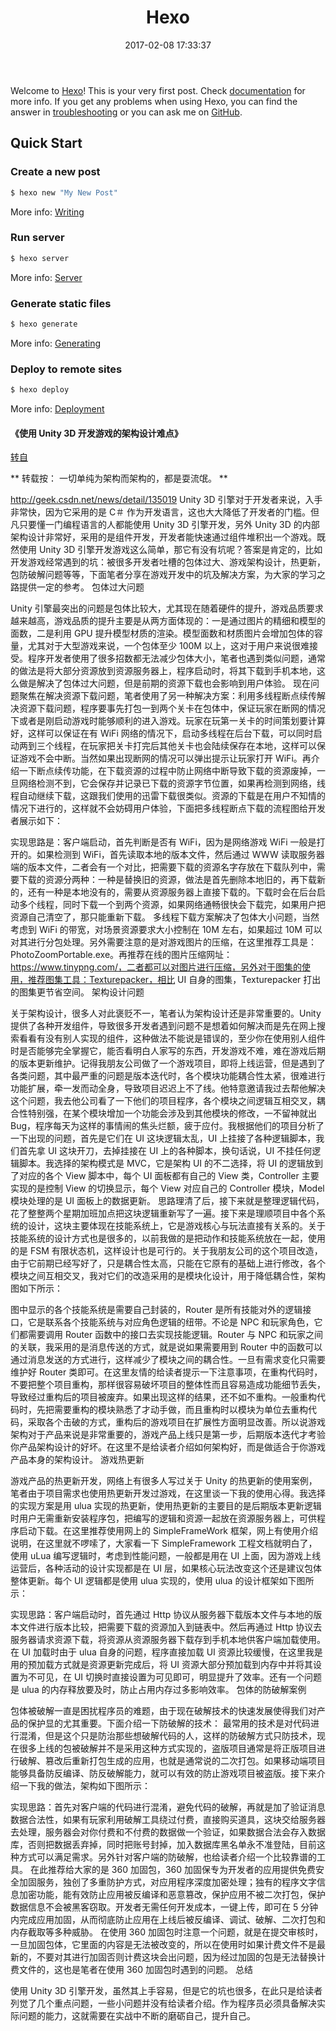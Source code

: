 ﻿---
title: Hexo
date: 2017-02-08 17:33:37
---
Welcome to [Hexo](https://hexo.io/)! This is your very first post. Check [documentation](https://hexo.io/docs/) for more info. If you get any problems when using Hexo, you can find the answer in [troubleshooting](https://hexo.io/docs/troubleshooting.html) or you can ask me on [GitHub](https://github.com/hexojs/hexo/issues).

## Quick Start

### Create a new post

``` bash
$ hexo new "My New Post"
```

More info: [Writing](https://hexo.io/docs/writing.html)

### Run server

``` bash
$ hexo server
```

More info: [Server](https://hexo.io/docs/server.html)

### Generate static files

``` bash
$ hexo generate
```

More info: [Generating](https://hexo.io/docs/generating.html)

### Deploy to remote sites

``` bash
$ hexo deploy
```

More info: [Deployment](https://hexo.io/docs/deployment.html)

<!--more-->

#### 《使用 Unity 3D 开发游戏的架构设计难点》
[转自](http://blog.csdn.net/onafioo/article/details/54629619)

**
转载按：
一切单纯为架构而架构的，都是耍流氓。
**

http://geek.csdn.net/news/detail/135019
Unity 3D 引擎对于开发者来说，入手非常快，因为它采用的是 C＃ 作为开发语言，这也大大降低了开发者的门槛。但凡只要懂一门编程语言的人都能使用 Unity 3D 引擎开发，另外 Unity 3D 的内部架构设计非常好，采用的是组件开发，开发者能快速通过组件堆积出一个游戏。既然使用 Unity 3D 引擎开发游戏这么简单，那它有没有坑呢？答案是肯定的，比如开发游戏经常遇到的坑：被很多开发者吐槽的包体过大、游戏架构设计，热更新，包防破解问题等等，下面笔者分享在游戏开发中的坑及解决方案，为大家的学习之路提供一定的参考。
包体过大问题

Unity 引擎最突出的问题是包体比较大，尤其现在随着硬件的提升，游戏品质要求越来越高，游戏品质的提升主要是从两方面体现的：一是通过图片的精细和模型的面数，二是利用 GPU 提升模型材质的渲染。模型面数和材质图片会增加包体的容量，尤其对于大型游戏来说，一个包体至少 100M 以上，这对于用户来说很难接受。程序开发者使用了很多招数都无法减少包体大小，笔者也遇到类似问题，通常的做法是将大部分资源放到资源服务器上，程序启动时，将其下载到手机本地，这么做是解决了包体过大问题，但是前期的资源下载也会影响到用户体验。
现在问题聚焦在解决资源下载问题，笔者使用了另一种解决方案：利用多线程断点续传解决资源下载问题，程序要事先打包一到两个关卡在包体中，保证玩家在断网的情况下或者是刚启动游戏时能够顺利的进入游戏。玩家在玩第一关卡的时间策划要计算好，这样可以保证在有 WiFi 网络的情况下，启动多线程在后台下载，可以同时启动两到三个线程，在玩家把关卡打完后其他关卡也会陆续保存在本地，这样可以保证游戏不会中断。当然如果出现断网的情况可以弹出提示让玩家打开 WiFi。再介绍一下断点续传功能，在下载资源的过程中防止网络中断导致下载的资源废掉，一旦网络检测不到，它会保存并记录已下载的资源字节位置，如果再检测到网络，线程自动继续下载，这跟我们使用的迅雷下载很类似。资源的下载是在用户不知情的情况下进行的，这样就不会妨碍用户体验，下面把多线程断点下载的流程图给开发者展示如下：



实现思路是：客户端启动，首先判断是否有 WiFi，因为是网络游戏 WiFi 一般是打开的。如果检测到 WiFi，首先读取本地的版本文件，然后通过 WWW 读取服务器端的版本文件，二者会有一个对比，把需要下载的资源名字存放在下载队列中，需要下载的资源分两种：一种是替换旧的资源，做法是首先删除本地旧的，再下载新的，还有一种是本地没有的，需要从资源服务器上直接下载的。下载时会在后台启动多个线程，同时下载一个到两个资源，如果网络通畅很快会下载完，如果用户把资源自己清空了，那只能重新下载。
多线程下载方案解决了包体大小问题，当然考虑到 WiFi 的带宽，对场景资源要求大小控制在 10M 左右，如果超过 10M 可以对其进行分包处理。另外需要注意的是对游戏图片的压缩，在这里推荐工具是：PhotoZoomPortable.exe。再推荐在线的图片压缩网址：https://www.tinypng.com/，二者都可以对图片进行压缩，另外对于图集的使用，推荐图集工具：Texturepacker，相比 UI 自身的图集，Texturepacker 打出的图集更节省空间。
架构设计问题

关于架构设计，很多人对此褒贬不一，笔者认为架构设计还是非常重要的。Unity 提供了各种开发组件，导致很多开发者遇到问题不是想着如何解决而是先在网上搜索看看有没有别人实现的组件，这种做法不能说是错误的，至少你在使用别人组件时是否能够完全掌握它，能否看明白人家写的东西，开发游戏不难，难在游戏后期的版本更新维护。记得我朋友公司做了一个游戏项目，即将上线运营，但是遇到了各类问题，其中最严重的问题是版本迭代时，各个模块功能耦合性太紧，很难进行功能扩展，牵一发而动全身，导致项目迟迟上不了线。他特意邀请我过去帮他解决这个问题，我去他公司看了一下他们的项目程序，各个模块之间逻辑互相交叉，耦合性特别强，在某个模块增加一个功能会涉及到其他模块的修改，一不留神就出 Bug，程序每天为这样的事情闹的焦头烂额，疲于应付。我根据他们的项目分析了一下出现的问题，首先是它们在 UI 这块逻辑太乱，UI 上挂接了各种逻辑脚本，我们首先拿 UI 这块开刀，去掉挂接在 UI 上的各种脚本，换句话说，UI 不挂任何逻辑脚本。我选择的架构模式是 MVC，它是架构 UI 的不二选择，将 UI 的逻辑放到了对应的各个 View 脚本中，每个 UI 面板都有自己的 View 类，Controller 主要实现的是控制 View 的切换显示，每个 View 对应自己的 Controller 模块，Model 模块处理的是 UI 面板上的数据更新。
思路理清了后，接下来就是整理逻辑代码，花了整整两个星期加班加点把这块逻辑重新写了一遍。接下来是理顺项目中各个系统的设计，这块主要体现在技能系统上，它是游戏核心与玩法直接有关系的。关于技能系统的设计方式也是很多的，以前我做的是把动作和技能系统放在一起，使用的是 FSM 有限状态机，这样设计也是可行的。关于我朋友公司的这个项目改造，由于它前期已经写好了，只是耦合性太高，只能在它原有的基础上进行修改，各个模块之间互相交叉，我对它们的改造采用的是模块化设计，用于降低耦合性，架构图如下所示：



图中显示的各个技能系统是需要自己封装的，Router 是所有技能对外的逻辑接口，它是联系各个技能系统与对应角色逻辑的纽带。不论是 NPC 和玩家角色，它们都需要调用 Router 函数中的接口去实现技能逻辑。Router 与 NPC 和玩家之间的关联，我采用的是消息传送的方式，就是说如果需要用到 Router 中的函数可以通过消息发送的方式进行，这样减少了模块之间的耦合性。一旦有需求变化只需要维护好 Router 类即可。在这里友情的给读者提示一下注意事项，在重构代码时，不要把整个项目重构，那样很容易破坏项目的整体性而且容易造成功能细节丢失，导致经过重构后的项目被废弃。如果出现这样的结果，还不如不重构。一般重构代码时，先把需要重构的模块熟悉了才动手做，而且重构时以模块为单位去重构代码，采取各个击破的方式，重构后的游戏项目在扩展性方面明显改善。所以说游戏架构对于产品来说是非常重要的，游戏产品上线只是第一步，后期版本迭代才考验你产品架构设计的好坏。在这里不是给读者介绍如何架构好，而是做适合于你游戏产品本身的架构设计。
游戏热更新

游戏产品的热更新开发，网络上有很多人写过关于 Unity 的热更新的使用案例，笔者由于项目需求也使用热更新开发过游戏，在这里谈一下我的使用心得。我选择的实现方案是用 ulua 实现的热更新，使用热更新的主要目的是后期版本更新逻辑时用户无需重新安装程序包，把编写的逻辑和资源一起放在资源服务器上，可供程序启动下载。在这里推荐使用网上的 SimpleFrameWork 框架，网上有使用介绍说明，在这里就不啰嗦了，大家看一下 SimpleFramework 工程文档就明白了，使用 uLua 编写逻辑时，考虑到性能问题，一般都是用在 UI 上面，因为游戏上线运营后，各种活动的设计实现都是在 UI 层，如果核心玩法改变这个还是建议包体整体更新。每个 UI 逻辑都是使用 ulua 实现的，使用 ulua 的设计框架如下图所示：



实现思路：客户端启动时，首先通过 Http 协议从服务器下载版本文件与本地的版本文件进行版本比较，把需要下载的资源加入到链表中。然后再通过 Http 协议去服务器请求资源下载，将资源从资源服务器下载存到手机本地供客户端加载使用。在 UI 加载时由于 ulua 自身的问题，程序直接加载 UI 资源比较缓慢，在这里我是用的预加载方式就是资源更新完成后，将 UI 资源大部分预加载到内存中并将其设置为不可见，在 UI 切换时直接设置为可见即可，明显提升了效率。还有一个问题是 ulua 的内存释放要及时，防止占用内存过多影响效率。
包体的防破解案例

包体被破解一直是困扰程序员的难题，由于现在破解技术的快速发展使得我们对产品的保护显的尤其重要。下面介绍一下防破解的技术：
最常用的技术是对代码进行混淆，但是这个只是防治那些想破解代码的人，这样的防破解方式只防技术，现在很多上线的包被破解并不是采用这种方式实现的，盗版项目通常是将正版项目进行破解、篡改后重新打包生成的应用，也就是通常说的二次打包。如果移动端项目能够具备防反编译、防反破解能力，就可以有效的防止游戏项目被盗版。接下来介绍一下我的做法，架构如下图所示：



实现思路：首先对客户端的代码进行混淆，避免代码的破解，再就是加了验证消息数据合法性，如果有玩家利用破解工具绕过付费，直接购买道具，这块交给服务器去处理，服务器会对你付费和不付费的数据做一个验证，如果数据合法会存入数据库，否则把数据丢弃掉，同时把账号封掉，加入数据库黑名单永不准登陆，目前这种方式可以满足需求。另外针对客户端的防破解，也给读者介绍一个比较靠谱的工具。
在此推荐给大家的是 360 加固包，360 加固保专为开发者的应用提供免费安全加固服务，独创了多重防护方式，对应用程序深度加密处理；独有的程序文字信息加密功能，能有效防止应用被反编译和恶意篡改，保护应用不被二次打包，保护数据信息不会被黑客窃取。开发者无需任何开发成本，一键上传，即可在 5 分钟内完成应用加固，从而彻底防止应用在上线后被反编译、调试、破解、二次打包和内存截取等多种威胁。
在使用 360 加固包时注意一个问题，就是在提交审核时，一旦加固包体，它里面的内容是无法被改变的，所以在使用时如果计费文件不是最新的，不要对其进行加固否则计费这块会出问题，因为经过加固的包是无法替换计费文件的，这也是笔者在使用 360 加固包时遇到的问题。
总结

使用 Unity 3D 引擎开发，虽然其上手容易，但是它的坑也很多，在此只是给读者列觉了几个重点问题，一些小问题并没有给读者介绍。作为程序员必须具备解决实际问题的能力，这就需要在实战中不断的磨砺自己，提升自己。




 




